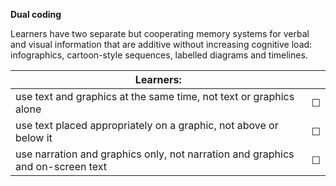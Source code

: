 **Dual coding**

Learners have two separate but cooperating memory systems for verbal and visual information that are additive without increasing cognitive load: infographics, cartoon-style sequences, labelled diagrams and timelines. 

| Learners:     |   |  
| ------------- | ------------- |
| use text and graphics at the same time, not text or graphics alone |&#9744;|
| use text placed appropriately on a graphic, not above or below it  |&#9744; |
| use narration and graphics only, not narration and graphics and on-screen text |&#9744;|

<div style="page-break-after: always;"></div>


